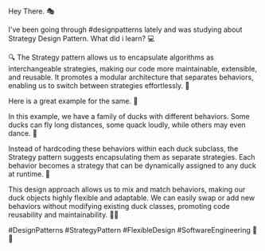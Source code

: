 Hey There. 🎭

I've been going through #designpatterns lately and was studying about Strategy Design Pattern. What did i learn? 💻

🔍 The Strategy pattern allows us to encapsulate algorithms as interchangeable strategies, making our code more maintainable, extensible, and reusable. It promotes a modular architecture that separates behaviors, enabling us to switch between strategies effortlessly. 🔄

Here is a great example for the same. 🧵

In this example, we have a family of ducks with different behaviors. Some ducks can fly long distances, some quack loudly, while others may even dance. 🌟

Instead of hardcoding these behaviors within each duck subclass, the Strategy pattern suggests encapsulating them as separate strategies. Each behavior becomes a strategy that can be dynamically assigned to any duck at runtime. 🔄

This design approach allows us to mix and match behaviors, making our duck objects highly flexible and adaptable. We can easily swap or add new behaviors without modifying existing duck classes, promoting code reusability and maintainability. 💪🦆

#DesignPatterns #StrategyPattern #FlexibleDesign #SoftwareEngineering 🚀🔥
